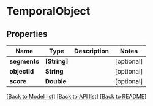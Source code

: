 # TemporalObject

## Properties
Name | Type | Description | Notes
------------ | ------------- | ------------- | -------------
**segments** | **[String]** |  | [optional] 
**objectId** | **String** |  | [optional] 
**score** | **Double** |  | [optional] 

[[Back to Model list]](../README.md#documentation-for-models) [[Back to API list]](../README.md#documentation-for-api-endpoints) [[Back to README]](../README.md)


